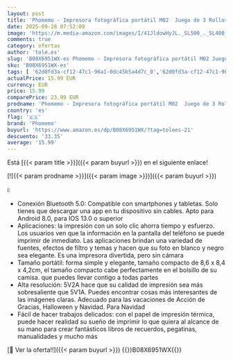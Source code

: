 ```yaml
---
layout: post
title: 'Phomemo - Impresora fotográfica portátil M02  Juego de 3 Rollos de Papel incluidos  Impresora térmica de Bolsillo  pequeña Impresora de Recibos Bluetooth  Compatible con Android  iPhone y iPad para niños Negro'
date: 2025-09-28 07:52:09
image: 'https://m.media-amazon.com/images/I/41JldowHyJL._SL500_._SL400_.jpg'
comments: true
category: ofertas
author: 'tole.es'
slug: 'B08X6951WX-es Phomemo - Impresora fotográfica portátil M02 Juego de 3...'
sku: 'B08X6951WX-es'
tags: [ '62d0fd3a-cf12-47c1-96a1-0dc45b5a4d7c_0','62d0fd3a-cf12-47c1-96a1-0dc45b5a4d7c_6301','749d7d8e-47fd-431e-8b51-348b70f767e2_0','749d7d8e-47fd-431e-8b51-348b70f767e2_8501','Arborist Merchandising Root','CML-Tech','Computing & Storage','Electrónica','Impresoras fotográficas','Impresoras láser y de tinta','Impresoras y accesorios','Informática','Oficina y papelería','Prime Day Epson','Self Service','Special Features Stores','Top Brands Office Printing','Top Brands Office Selection','android','ea2646c3-be00-45fe-8702-34c4f95305c9_0','ea2646c3-be00-45fe-8702-34c4f95305c9_4301','phomemo','🇪🇸', ]
actualPrice: 15.99 EUR
currency: EUR
price: 15.99
comparePrice: 23.99 EUR
prodname: 'Phomemo - Impresora fotográfica portátil M02  Juego de 3 Rollos de Papel incluidos  Impresora térmica de Bolsillo  pequeña Impresora de Recibos Bluetooth  Compatible con Android  iPhone y iPad para niños Negro'
country: 'es'
flag: '🇪🇸'
brand: 'Phomemo'
buyurl: 'https://www.amazon.es/dp/B08X6951WX/?tag=tolees-21'
descuento: '33.35'
average: '15.99'
---
```


Está [{{< param title >}}]({{< param buyurl >}}) en el siguiente enlace!

[![{{< param prodname >}}]({{< param image >}})]({{< param buyurl >}})

ℹ️:

- Conexión Bluetooth 5.0: Compatible con smartphones y tabletas. Solo tienes que descargar una app en tu dispositivo sin cables. Apto para Android 8.0, para IOS 13.0 o superior
- Aplicaciones: la impresión con un solo clic ahorra tiempo y esfuerzo. Los usuarios ven que la información en la pantalla del teléfono se puede imprimir de inmediato. Las aplicaciones brindan una variedad de fuentes, efectos de filtro y temas y hacen que su foto en blanco y negro sea elegante. Es una impresora divertida, pero sin cámara
- Tamaño portátil: forma simple y elegante, tamaño compacto de 8,6 x 8,4 x 4,2cm, el tamaño compacto cabe perfectamente en el bolsillo de su camisa. que puedes llevar contigo a todas partes
- Alta resolución: 5V2A hace que su calidad de impresión sea más sobresaliente que 5V1A. Puedes encontrar cosas más interesantes de las imágenes claras. Adecuado para las vacaciones de Acción de Gracias, Halloween y Navidad. Para Navidad
- Fácil de hacer trabajos delicados: con el papel de impresión térmica, puede hacer realidad su sueño de imprimir lo que quiera al alcance de su mano para crear fantásticos libros de recuerdos, pegatinas, manualidades y mucho más

[🛒 Ver la oferta!!]({{< param buyurl >}})
{{<world>}}B08X6951WX{{</world>}}
